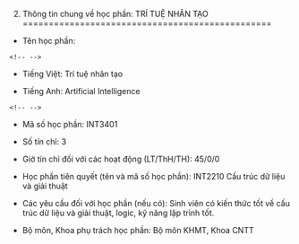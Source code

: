 2. Thông tin chung về học phần: TRÍ TUỆ NHÂN TẠO
================================================

-   Tên học phần:

```{=html}
<!-- -->
```
-   Tiếng Việt: Trí tuệ nhân tạo

-   Tiếng Anh: Artificial Intelligence

```{=html}
<!-- -->
```
-   Mã số học phần: INT3401

-   Số tín chỉ: 3

-   Giờ tín chỉ đối với các hoạt động (LT/ThH/TH): 45/0/0

-   Học phần tiên quyết (tên và mã số học phần): INT2210 Cấu trúc dữ
    liệu và giải thuật

-   Các yêu cầu đối với học phần (nếu có): Sinh viên có kiến thức tốt về
    cấu trúc dữ liệu và giải thuật, logic, kỹ năng lập trình tốt.

-   Bộ môn, Khoa phụ trách học phần: Bộ môn KHMT, Khoa CNTT

